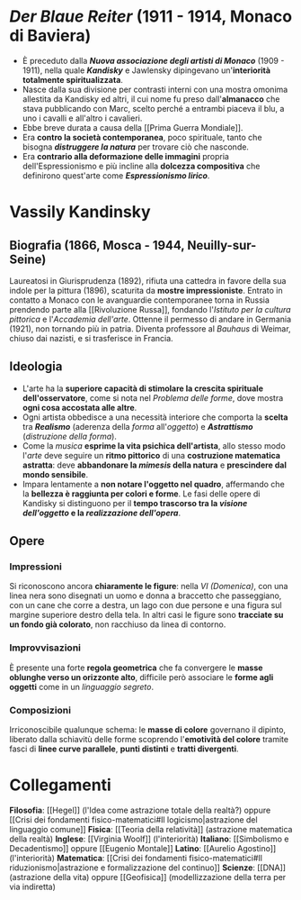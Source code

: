 # *Der Blaue Reiter* (1911 - 1914,  Monaco di Baviera)
- È preceduto dalla ***Nuova associazione degli artisti di Monaco*** (1909 - 1911), nella quale ***Kandisky*** e Jawlensky dipingevano un'**interiorità totalmente spiritualizzata**.
- Nasce dalla sua divisione per contrasti interni con una mostra omonima allestita da Kandisky ed altri, il cui nome fu preso dall'**almanacco** che stava pubblicando con Marc, scelto perché a entrambi piaceva il blu, a uno i cavalli e all'altro i cavalieri.
- Ebbe breve durata a causa della [[Prima Guerra Mondiale]].
- Era **contro la società contemporanea**, poco spirituale, tanto che bisogna ***distruggere la natura*** per trovare ciò che nasconde.
- Era **contrario alla deformazione delle immagini** propria dell'Espressionismo e più incline alla **dolcezza compositiva** che definirono quest'arte come ***Espressionismo lirico***.
# Vassily Kandinsky
## Biografia (1866, Mosca - 1944, Neuilly-sur-Seine)
Laureatosi in Giurisprudenza (1892), rifiuta una cattedra in favore della sua indole per la pittura (1896), scaturita da **mostre impressioniste**. Entrato in contatto a Monaco con le avanguardie contemporanee torna in Russia prendendo parte alla [[Rivoluzione Russa]], fondando l'*Istituto per la cultura pittorica* e l'*Accademia dell'arte*. Ottenne il permesso di andare in Germania (1921), non tornando più in patria. Diventa professore al *Bauhaus* di Weimar, chiuso dai nazisti, e si trasferisce in Francia.
## Ideologia
- L'arte ha la **superiore capacità di stimolare la crescita spirituale dell'osservatore**, come si nota nel *Problema delle forme*, dove mostra **ogni cosa accostata alle altre**.
- Ogni artista obbedisce a una necessità interiore che comporta la **scelta** tra ***Realismo*** (aderenza della *forma* all'*oggetto*) e ***Astrattismo*** (*distruzione della forma*).
- Come la *musica* **esprime la vita psichica dell'artista**, allo stesso modo l'*arte* deve seguire un **ritmo pittorico** di una **costruzione matematica astratta**: deve **abbandonare la *mimesis* della natura** e **prescindere dal mondo sensibile**.
- Impara lentamente a **non notare l'oggetto nel quadro**, affermando che la **bellezza è raggiunta per colori e forme**. Le fasi delle opere di Kandisky si distinguono per il **tempo trascorso tra la *visione dell'oggetto* e la *realizzazione dell'opera***.
## Opere
### Impressioni
Si riconoscono ancora **chiaramente le figure**: nella *VI (Domenica)*, con una linea nera sono disegnati un uomo e donna a braccetto che passeggiano, con un cane che corre a destra, un lago con due persone e una figura sul margine superiore destro della tela. In altri casi le figure sono **tracciate su un fondo già colorato**, non racchiuso da linea di contorno.
### Improvvisazioni
È presente una forte **regola geometrica** che fa convergere le **masse oblunghe verso un orizzonte alto**, difficile però associare le **forme agli oggetti** come in un *linguaggio segreto*.
### Composizioni
Irriconoscibile qualunque schema: le **masse di colore** governano il dipinto, liberato dalla schiavitù delle forme scoprendo l'**emotività del colore** tramite fasci di **linee curve parallele**, **punti distinti** e **tratti divergenti**.
# Collegamenti
**Filosofia**: [[Hegel]] (l'Idea come astrazione totale della realtà?) oppure [[Crisi dei fondamenti fisico-matematici#Il logicismo|astrazione del linguaggio comune]]
**Fisica**: [[Teoria della relatività]] (astrazione matematica della realtà)
**Inglese**: [[Virginia Woolf]] (l'interiorità)
**Italiano**: [[Simbolismo e Decadentismo]] oppure [[Eugenio Montale]]
**Latino**: [[Aurelio Agostino]] (l'interiorità)
**Matematica**: [[Crisi dei fondamenti fisico-matematici#Il riduzionismo|astrazione e formalizzazione del continuo]]
**Scienze**: [[DNA]] (astrazione della vita) oppure [[Geofisica]] (modellizzazione della terra per via indiretta)